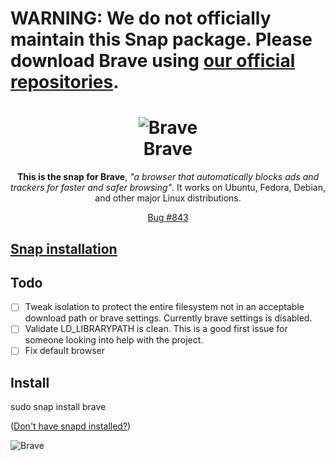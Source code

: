 <h1>
  <strong>WARNING: We do not officially maintain this Snap package. Please download Brave using <a href="https://brave-browser.readthedocs.io/en/latest/installing-brave.html">our official repositories</a>.</strong>
</h1>

<h1 align="center">
  <img src="https://dashboard.snapcraft.io/site_media/appmedia/2017/04/brave-256px.png" alt="Brave">
  <br />
  Brave
</h1>

<p align="center"><b>This is the snap for Brave</b>, <i>"a browser that automatically blocks ads and trackers for faster and safer browsing"</i>. It works on Ubuntu, Fedora, Debian, and other major Linux distributions.</p>

<!-- Uncomment and modify this when you are provided a build status badge
<p align="center">
<a href="https://build.snapcraft.io/user/snapcrafters/brave"><img src="https://build.snapcraft.io/badge/snapcrafters/brave.svg" alt="Snap Status"></a>
</p>
-->
<p align="center">
<a href="https://github.com/canonical-websites/build.snapcraft.io/issues/843">Bug #843</a>
</p>

## [Snap installation](https://docs.snapcraft.io/installing-snapd/6735)
## Todo
- [ ] Tweak isolation to protect the entire filesystem not in an acceptable download path or brave settings. Currently brave settings is disabled.
- [ ] Validate LD_LIBRARYPATH is clean. This is a good first issue for someone looking into help with the project.
- [ ] Fix default browser

## Install
 sudo snap install brave

([Don't have snapd installed?](https://snapcraft.io/docs/core/install))

![Brave](screenshot.png?raw=true "Brave")
